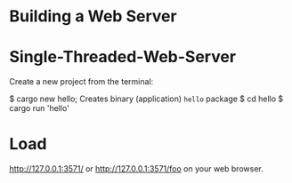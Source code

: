 # Building a Web Server
# Single-Threaded-Web-Server

Create a new project from the terminal: 

$ cargo new hello;
Creates binary (application) `hello` package
$ cd hello
$ cargo run 'hello'

# Load
http://127.0.0.1:3571/ or http://127.0.0.1:3571/foo on your web browser. 
